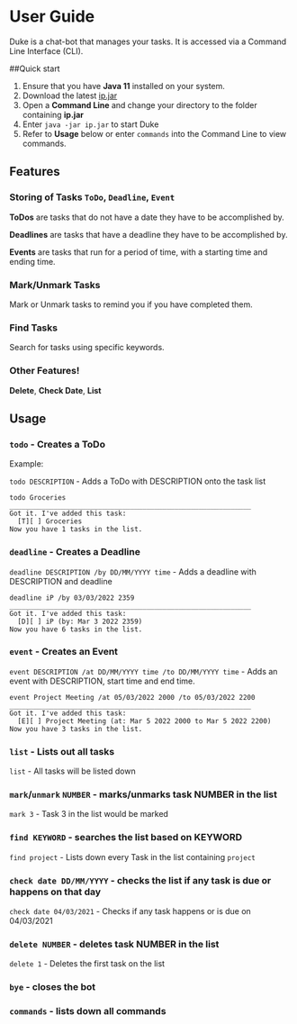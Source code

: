 # User Guide
Duke is a chat-bot that manages your tasks. It is accessed via a Command Line Interface (CLI).

##Quick start
1. Ensure that you have **Java 11** installed on your system.
2. Download the latest [ip.jar](https://github.com/cheshire-doge/ip)
3. Open a **Command Line** and change your directory to the folder containing **ip.jar**
4. Enter `java -jar ip.jar` to start Duke
5. Refer to **Usage** below or enter `commands` into the Command Line to view commands.

## Features

### Storing of Tasks `ToDo`, `Deadline`, `Event`

**ToDos** are tasks that do not have a date they have to be accomplished by.

**Deadlines** are tasks that have a deadline they have to be accomplished by.

**Events** are tasks that run for a period of time, with a starting time and ending time.

### Mark/Unmark Tasks

Mark or Unmark tasks to remind you if you have completed them.

### Find Tasks

Search for tasks using specific keywords.

### Other Features!

**Delete**, **Check Date**, **List**

## Usage

### `todo` - Creates a ToDo

Example: 

`todo DESCRIPTION` - Adds a ToDo with DESCRIPTION onto the task list

```
todo Groceries
____________________________________________________________
Got it. I've added this task:
  [T][ ] Groceries
Now you have 1 tasks in the list.
```

### `deadline` - Creates a Deadline

`deadline DESCRIPTION /by DD/MM/YYYY time` - Adds a deadline with DESCRIPTION and deadline

```
deadline iP /by 03/03/2022 2359
____________________________________________________________
Got it. I've added this task:
  [D][ ] iP (by: Mar 3 2022 2359)
Now you have 6 tasks in the list.
```

### `event` - Creates an Event

`event DESCRIPTION /at DD/MM/YYYY time /to DD/MM/YYYY time` - Adds an event with DESCRIPTION, start time and end time.

```
event Project Meeting /at 05/03/2022 2000 /to 05/03/2022 2200
____________________________________________________________
Got it. I've added this task:
  [E][ ] Project Meeting (at: Mar 5 2022 2000 to Mar 5 2022 2200)
Now you have 3 tasks in the list.
```

### `list` - Lists out all tasks

`list` - All tasks will be listed down

### `mark`/`unmark` `NUMBER` - marks/unmarks task NUMBER in the list

`mark 3` - Task 3 in the list would be marked

### `find KEYWORD` - searches the list based on KEYWORD

`find project` - Lists down every Task in the list containing `project`

### `check date DD/MM/YYYY` - checks the list if any task is due or happens on that day
`check date 04/03/2021` - Checks if any task happens or is due on 04/03/2021

### `delete NUMBER` - deletes task NUMBER in the list
`delete 1` - Deletes the first task on the list

### `bye` - closes the bot

### `commands` - lists down all commands